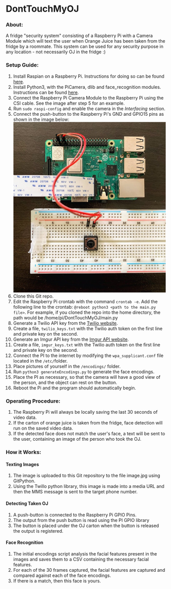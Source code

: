 # DontTouchMyOJ

### About:
A fridge "security system" consisting of a Raspberry Pi with a Camera Module which will text the user when Orange Juice has been taken from the fridge by a roommate. This system can be used for any security purpose in any location - not necessarily OJ in the fridge :)

### Setup Guide: 
1. Install Raspian on a Raspberry Pi. Instructions for doing so can be found [here](https://www.raspberrypi.org/documentation/installation/installing-images/).
2. Install Python3, with the PiCamera, dlib and face_recognition modules. Instructions can be found [here](https://gist.github.com/ageitgey/1ac8dbe8572f3f533df6269dab35df65).
3. Connect the Raspberry Pi Camera Module to the Raspberry Pi using the CSI cable. See the image after step 5 for an example.
4. Run `sudo raspi-config` and enable the camera in the _Interfacing_ section.
5. Connect the push-button to the Raspberry Pi's GND and GPIO15 pins as shown in the image below:
![connectionGuide](https://raw.githubusercontent.com/NikhilCBhat/DontTouchMyOJ/master/connectionGuide.jpg)
6. Clone this Git repo.
7. Edit the Raspberry Pi crontab with the command `crontab -e`. Add the following line to the crontab: `@reboot python3 <path to the main.py file>`. For example, if you cloned the repo into the home directory, the path would be /home/pi/DontTouchMyOJ/main.py
8. Generate a Twilio API key from the [Twilio website](https://www.twilio.com). 
9. Create a file, `twilio_keys.txt` with the Twilio auth token on the first line and private key on the second.
10. Generate an Imgur API key from the [Imgur API website](https://api.imgur.com). 
11. Create a file, `imgur_keys.txt` with the Twilio auth token on the first line and private key on the second.
12. Connect the PI to the internet by modifying the `wpa_supplicant.conf` file located in the `/etc/`folder.
13. Place pictures of yourself in the `/encodings/` folder.
14. Run `python3 generateEncodings.py` to generate the face encodings.
15. Place the PI as necessary, so that the camera will have a good view of the person, and the object can rest on the button. 
16. Reboot the Pi and the program should automatically begin.

### Operating Procedure: 
1) The Raspberry Pi will always be locally saving the last 30 seconds of video data.
2) If the carton of orange juice is taken from the fridge, face detection will run on the saved video data.
3) If the detected face does not match the user's face, a text will be sent to the user, containing an image of the person who took the OJ.

### How it Works:

#### Texting Images
1) The image is uploaded to this Git repository to the file image.jpg using GitPython.
2) Using the Twillo python library, this image is made into a media URL and then the MMS message is sent to the target phone number.

#### Detecting Taken OJ
1) A push-button is connected to the Raspberry Pi GPIO Pins. 
2) The output from the push button is read using the PI GPIO library
3) The button is placed under the OJ carton when the button is released the output is registered.

#### Face Recognition
1) The initial encodings script analysis the facial features present in the images and saves them to a CSV containing the necessary facial features.
2) For each of the 30 frames captured, the facial features are captured and compared against each of the face encodings. 
3) If there is a match, then this face is yours. 
